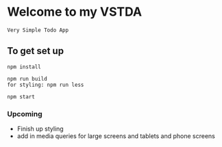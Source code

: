 # Welcome to my VSTDA
```
Very Simple Todo App
```

## To get set up
```
npm install
```
```
npm run build
for styling: npm run less
```
```
npm start
```
### Upcoming
* Finish up styling
* add in media queries for large screens and tablets and phone screens